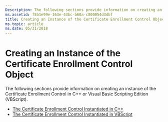 ```yaml
---
Description: The following sections provide information on creating an instance of the Certificate Enrollment Control in C++ or Visual Basic Scripting Edition (VBScript).
ms.assetid: f5b1e99e-163e-43bc-b60a-c800054d3dbf
title: Creating an Instance of the Certificate Enrollment Control Object
ms.topic: article
ms.date: 05/31/2018
---
```


# Creating an Instance of the Certificate Enrollment Control Object

The following sections provide information on creating an instance of the Certificate Enrollment Control in C++ or Visual Basic Scripting Edition (VBScript).

-   [The Certificate Enrollment Control Instantiated in C++](the-certificate-enrollment-control-instantiated-in-c-.md)
-   [The Certificate Enrollment Control Instantiated in VBScript](the-certificate-enrollment-control-instantiated-in-vbscript.md)

 

 



